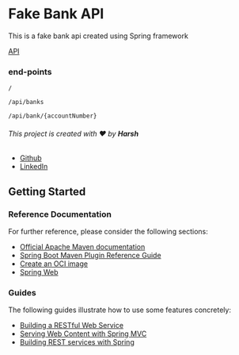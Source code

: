 # Fake Bank API
This is a fake bank api created using Spring framework

[API](https://fakebankapi.azurewebsites.net/)

### end-points

```
/
```

```
/api/banks
```
```
/api/bank/{accountNumber}
```

###### This project is created with ❤️ by **Harsh**
- [Github](https://github.com/Harsh3305)
- [LinkedIn](https://www.linkedin.com/in/harsh-verma-45423819b/)

## Getting Started

### Reference Documentation

For further reference, please consider the following sections:

* [Official Apache Maven documentation](https://maven.apache.org/guides/index.html)
* [Spring Boot Maven Plugin Reference Guide](https://docs.spring.io/spring-boot/docs/2.5.3/maven-plugin/reference/html/)
* [Create an OCI image](https://docs.spring.io/spring-boot/docs/2.5.3/maven-plugin/reference/html/#build-image)
* [Spring Web](https://docs.spring.io/spring-boot/docs/2.5.3/reference/htmlsingle/#boot-features-developing-web-applications)

### Guides

The following guides illustrate how to use some features concretely:

* [Building a RESTful Web Service](https://spring.io/guides/gs/rest-service/)
* [Serving Web Content with Spring MVC](https://spring.io/guides/gs/serving-web-content/)
* [Building REST services with Spring](https://spring.io/guides/tutorials/bookmarks/)


